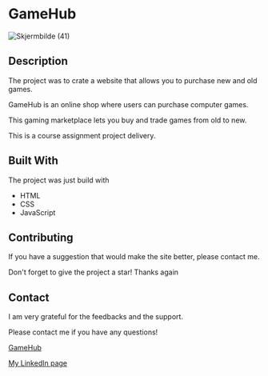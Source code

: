 # GameHub
![Skjermbilde (41)](https://user-images.githubusercontent.com/91701833/172930564-42acd15f-3717-417f-90a6-2503ed0f22b9.png)

## Description

The project was to crate a website that allows you to purchase new and old games.

GameHub is an online shop where users can purchase computer games. 

This gaming marketplace lets you buy and trade games from old to new.

This is a course assignment project delivery. 

## Built With

The project was just build with

- HTML 
- CSS
- JavaScript

## Contributing

If you have a suggestion that would make the site better, please contact me.

Don't forget to give the project a star! Thanks again

## Contact

I am very grateful for the feedbacks and the support. 

Please contact me if you have any questions!

[GameHub](https://universalofgames.netlify.app)

[My LinkedIn page](https://www.linkedin.com/in/mohammed-allawi-89830621a/)
